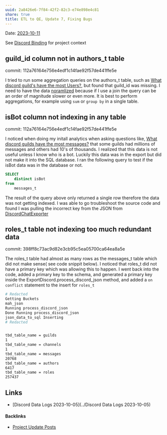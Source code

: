```yaml
---
uuid: 2a8426e6-7f84-42f2-82c3-e74e898e4c81
share: true
title: ETL to QE, Update 7, Fixing Bugs
---
```

Date: [2023-10-11](../2023-10-11)

See [Discord Binding](../1c376bfd-75ef-4c0d-9e23-3680653de55f) for project context

## guild_id column not in authors_t table

commit: 112a76164e756e4edf1c14fae92f57de441ffe5e

I tried to run some aggregation queries on the authors_t table, such as [What discord guild's have the most Users?](../a1f0f53d-327b-4999-9d06-81d2c14a5eb5), but found that guild_id was missing. I need to have the data [noramlized](../4b5a5481-48b3-4d42-9bf8-39365ae1f4ef) because if I use a join the query can be an order of magnitude slower or even more. It is best to perform aggregations, for example using `sum` or `group by` in a single table.
## isBot column not indexing in any table

commit: 112a76164e756e4edf1c14fae92f57de441ffe5e

I noticed when doing my initall analytics when asking questions like, [What discord guilds have the most messages?](../2e369507-1f65-4c97-9a37-375f2b5d27fb) that some guilds had millions of messages and others had 10's of thousands. I realized that this data is not useful unless I know who is a bot. Luckily this data was in the export but did not make it into the SQL database. I ran the following query to test if the isBot data was in the database or not.

``` sql
SELECT
	distinct isBot
from
	messages_t
```

The result of the query above only returned a single row therefore the data was not getting indexed. I was able to go troubleshoot the source code and found I was pulling the incorrect key from the JSON from [DiscordChatExporter](../96e29692-2bcb-48eb-90fd-3cd8fdd986c3)

## roles_t table not indexing too much redundant data

commit: 398ff8c73ac9d82e3cb95c5ea05700ca64ea8a5e

The roles_t table had almost as many rows as the messages_t table which did not make sense( see code snippit below). I noticed that roles_t did not have a primary key which was allowing this to happen. I went back into the code, added a primary key to the schema, and generated a primary key inside the ExportDiscord.process_discord_json method, and added a `on conflict` statement to the insert for `roles_t`

``` BASH
# Redacted
Getting Buckets
mah_json
Running process_discord_json
Done Running process_discord_json
json_data_to_sql Inserting 
# Redacted


tbd_table_name = guilds
1
tbd_table_name = channels
1
tbd_table_name = messages
20768
tbd_table_name = authors
6417
tbd_table_name = roles
257437
```

## Links

* [Discord Data Logs 2023-10-05](../Discord Data Logs 2023-10-05)


#### Backlinks

* [Project Update Posts](/4c45797f-8d43-4277-a5c1-de8df9aa7876)